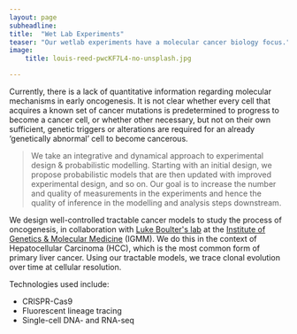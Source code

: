 ```yaml
---
layout: page
subheadline:
title:  "Wet Lab Experiments"
teaser: "Our wetlab experiments have a molecular cancer biology focus."
image:
    title: louis-reed-pwcKF7L4-no-unsplash.jpg

---
```

Currently, there is a lack of quantitative information regarding molecular mechanisms in early oncogenesis. 
It is not clear whether every cell that acquires a known set of cancer mutations is predetermined to progress to become a cancer cell, or whether other necessary, but not on their own sufficient, genetic triggers or alterations are required for an already ‘genetically abnormal’ cell to become cancerous. 

> <span class="teaser">We take an integrative and dynamical approach to experimental design & probabilistic modelling. Starting with an initial design, we propose probabilistic models that are then updated with improved experimental design, and so on. Our goal is to increase the number and quality of measurements in the experiments and hence the quality of inference in the modelling and analysis steps downstream.</span>

We design well-controlled tractable cancer models to study the process of oncogenesis, in collaboration with [Luke Boulter's lab][2] at the [Institute of Genetics & Molecular Medicine][1] (IGMM). We do this in the context of Hepatocellular Carcinoma (HCC), which is the most common form of primary liver cancer. Using our tractable models, we trace clonal evolution over time at cellular resolution.

Technologies used include: 	
* CRISPR-Cas9
* Fluorescent lineage tracing
* Single-cell DNA- and RNA-seq



 [1]: https://www.ed.ac.uk/igmm
 [2]: https://www.ed.ac.uk/mrc-human-genetics-unit/research/boulter-group


